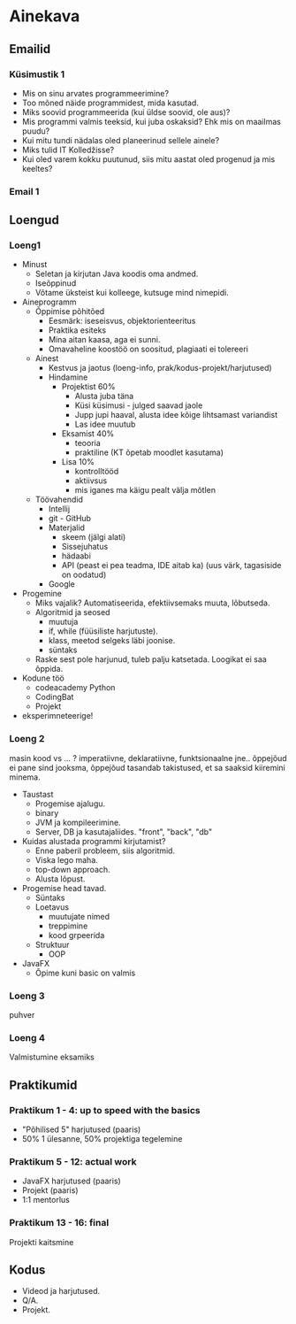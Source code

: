 # Ainekava

## Emailid

### Küsimustik 1

- Mis on sinu arvates programmeerimine?
- Too mõned näide programmidest, mida kasutad.
- Miks soovid programmeerida (kui üldse soovid, ole aus)?
- Mis programmi valmis teeksid, kui juba oskaksid? Ehk mis on maailmas puudu?
- Kui mitu tundi nädalas oled planeerinud sellele ainele?
- Miks tulid IT Kolledžisse?
- Kui oled varem kokku puutunud, siis mitu aastat oled progenud ja mis keeltes?

### Email 1

## Loengud

### Loeng1

- Minust
  - Seletan ja kirjutan Java koodis oma andmed.
  - Iseõppinud
  - Võtame üksteist kui kolleege, kutsuge mind nimepidi.
- Aineprogramm
  - Õppimise põhitõed
    - Eesmärk: iseseisvus, objektorienteeritus
    - Praktika esiteks
    - Mina aitan kaasa, aga ei sunni.
    - Omavaheline koostöö on soositud, plagiaati ei tolereeri
  - Ainest
    - Kestvus ja jaotus (loeng-info, prak/kodus-projekt/harjutused)
    - Hindamine
      - Projektist 60%
        - Alusta juba täna
        - Küsi küsimusi - julged saavad jaole
        - Jupp jupi haaval, alusta idee kõige lihtsamast variandist
        - Las idee muutub
      - Eksamist 40%
        - teooria
        - praktiline (KT õpetab moodlet kasutama)
      - Lisa 10%
        - kontrolltööd
        - aktiivsus
        - mis iganes ma käigu pealt välja mõtlen
  - Töövahendid
    - Intellij
    - git - GitHub
    - Materjalid
      - skeem (jälgi alati)
      - Sissejuhatus
      - hädaabi
      - API (peast ei pea teadma, IDE aitab ka)
      (uus värk, tagasiside on oodatud)
    - Google
- Progemine
  - Miks vajalik? Automatiseerida, efektiivsemaks muuta, lõbutseda.
  - Algoritmid ja seosed
    - muutuja
    - if, while (füüsiliste harjutuste).
    - klass, meetod selgeks läbi joonise.
    - süntaks
  - Raske sest pole harjunud, tuleb palju katsetada. Loogikat ei saa õppida.
- Kodune töö
  - codeacademy Python
  - CodingBat
  - Projekt
- eksperimneteerige!

### Loeng 2

masin kood vs ... ?
imperatiivne, deklaratiivne, funktsionaalne jne..
õppejõud ei pane sind jooksma, õppejõud tasandab takistused, et sa saaksid kiiremini minema.

- Taustast
  - Progemise ajalugu.
  - binary
  - JVM ja kompileerimine.
  - Server, DB ja kasutajaliides. "front", "back", "db"
- Kuidas alustada programmi kirjutamist?
  - Enne paberil probleem, siis algoritmid.
  - Viska lego maha.
  - top-down approach.
  - Alusta lõpust.
- Progemise head tavad.
  - Süntaks
  - Loetavus
    - muutujate nimed
    - treppimine
    - kood grpeerida
  - Struktuur
    - OOP
- JavaFX
  - Õpime kuni basic on valmis

### Loeng 3

puhver

### Loeng 4

Valmistumine eksamiks

## Praktikumid

### Praktikum 1 - 4: up to speed with the basics

- "Põhilised 5" harjutused (paaris)
- 50% 1 ülesanne, 50% projektiga tegelemine

### Praktikum 5 - 12: actual work

- JavaFX harjutused (paaris)
- Projekt (paaris)
- 1:1 mentorlus

### Praktikum 13 - 16: final

Projekti kaitsmine

## Kodus

- Videod ja harjutused.
- Q/A.
- Projekt.
